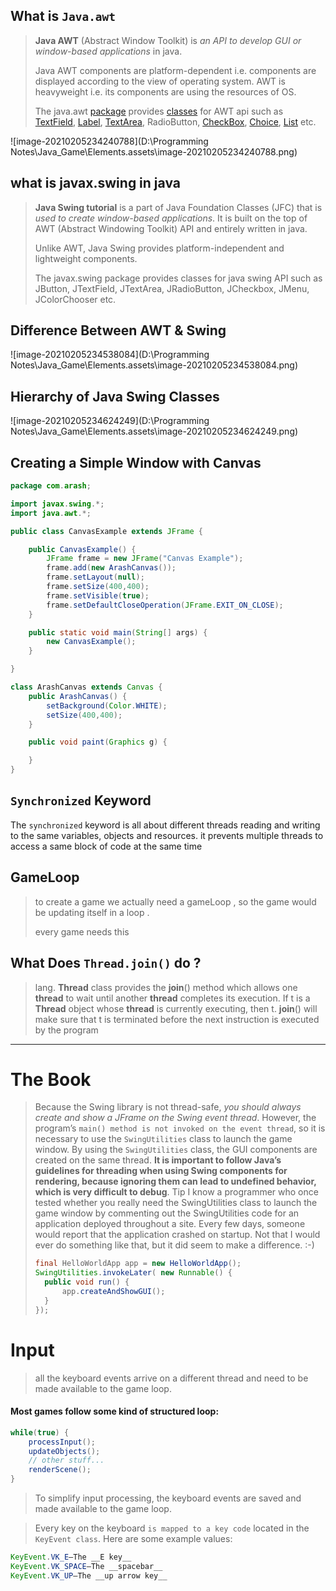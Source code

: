 ## What is `Java.awt`

>**Java AWT** (Abstract Window Toolkit) is *an API to develop GUI or window-based applications* in java.
>
>Java AWT components are platform-dependent i.e. components are displayed according to the view of operating system. AWT is heavyweight i.e. its components are using the resources of OS.
>
>The java.awt [package](https://www.javatpoint.com/package) provides [classes](https://www.javatpoint.com/object-and-class-in-java) for AWT api such as [TextField](https://www.javatpoint.com/java-awt-textfield), [Label](https://www.javatpoint.com/java-awt-label), [TextArea](https://www.javatpoint.com/java-awt-textarea), RadioButton, [CheckBox](https://www.javatpoint.com/java-awt-checkbox), [Choice](https://www.javatpoint.com/java-awt-choice), [List](https://www.javatpoint.com/java-awt-list) etc.

![image-20210205234240788](D:\Programming Notes\Java_Game\Elements.assets\image-20210205234240788.png)

## what is javax.swing in java

>**Java Swing tutorial** is a part of Java Foundation Classes (JFC) that is *used to create window-based applications*. It is built on the top of AWT (Abstract Windowing Toolkit) API and entirely written in java.
>
>Unlike AWT, Java Swing provides platform-independent and lightweight components.
>
>The javax.swing package provides classes for java swing API such as JButton, JTextField, JTextArea, JRadioButton, JCheckbox, JMenu, JColorChooser etc.

## Difference Between AWT & Swing

![image-20210205234538084](D:\Programming Notes\Java_Game\Elements.assets\image-20210205234538084.png)

## Hierarchy of Java Swing Classes

![image-20210205234624249](D:\Programming Notes\Java_Game\Elements.assets\image-20210205234624249.png)

## Creating a Simple Window with Canvas

```java
package com.arash;

import javax.swing.*;
import java.awt.*;

public class CanvasExample extends JFrame {

    public CanvasExample() {
        JFrame frame = new JFrame("Canvas Example");
        frame.add(new ArashCanvas());
        frame.setLayout(null);
        frame.setSize(400,400);
        frame.setVisible(true);
        frame.setDefaultCloseOperation(JFrame.EXIT_ON_CLOSE);
    }

    public static void main(String[] args) {
        new CanvasExample();
    }

}

class ArashCanvas extends Canvas {
    public ArashCanvas() {
        setBackground(Color.WHITE);
        setSize(400,400);
    }

    public void paint(Graphics g) {

    }
}
```

##  `Synchronized` Keyword

The `synchronized` keyword is all about different threads reading and writing to the same variables, objects and resources. it prevents multiple threads to access a same block of code at the same time

## GameLoop

> to create a game we actually need a gameLoop , so the game would be updating itself in a loop .
>
> every game needs this

## What Does `Thread.join()` do ?

>lang. **Thread** class provides the **join**() method which allows one **thread** to wait until another **thread** completes its execution. If t is a **Thread** object whose **thread** is currently executing, then t. **join**() will make sure that t is terminated before the next instruction is executed by the program

-------------------------

# The Book

>Because the Swing library is not thread-safe, *you should always create and show a
>JFrame on the Swing event thread*. However, the program’s `main() method is not
>invoked on the event thread`, so it is necessary to use the `SwingUtilities` class to launch
>the game window. By using the `SwingUtilities` class, the GUI components are created
>on the same thread. __It is important to follow Java’s guidelines for threading when
>using Swing components for rendering, because ignoring them can lead to undefined
>behavior, which is very difficult to debug__.
>Tip
>I know a programmer who once tested whether you really need the SwingUtilities class to launch the
>game window by commenting out the SwingUtilities code for an application deployed throughout a
>site. Every few days, someone would report that the application crashed on startup. Not that I would ever
>do something like that, but it did seem to make a difference. :-)
>
>```java
>final HelloWorldApp app = new HelloWorldApp();
>SwingUtilities.invokeLater( new Runnable() {
>	public void run() {
>		app.createAndShowGUI();
>	}
>});
>```

# Input

>all the keyboard events arrive on a different thread and need to be made available
>to the game loop.

#### Most games follow some kind of structured loop:

```java
while(true) {
    processInput();
    updateObjects();
    // other stuff...
    renderScene();
}
```

>To simplify input processing, the keyboard events are saved and made available to the game loop.

>Every key on the keyboard `is mapped to a key code` located in the `KeyEvent class`. Here are some example values:

```java
KeyEvent.VK_E—The __E key__
KeyEvent.VK_SPACE—The __spacebar__
KeyEvent.VK_UP—The __up arrow key__
```
